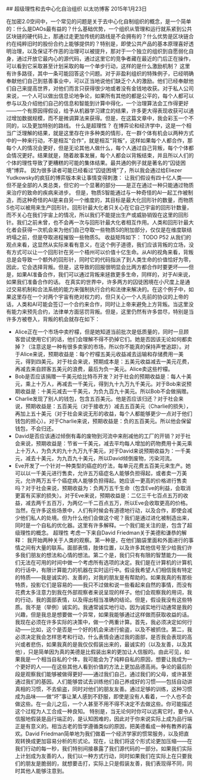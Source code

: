 ## 超级理性和去中心化自治组织
以太坊博客
2015年1月23日

在加密2.0空间中，一个常见的问题是关于去中心化自制组织的概念，是一个简单的：什么是DAOs最有益的？什么基础优势，一个组织从管理和运行就系紧到公共区块链的硬代码上，那通过走更加传统的路线是不会拥有的？什么优势是区块链合约在纯粹旧时的股份合约上能够提供的？特别是，即使公共产品的基本原理喜好透明治理，以及保证不作恶的治理可以被提升，那对于一个独立的组织到自愿弱化自身，通过开放它最内心的源代码，通过这里它的竞争者藏在最近的门后正在操作，可以看到它采取甚至计划采取的每一个单步行动，这样的是什么激励机制？
这里有许多路径，其中一条可能回答这个问题。对于非盈利组织的特殊例子，已经明确奉献他们自己到慈善事业中，可以正当地说他们缺乏个人的激励。他们已经奉献他们自己来提高世界，对他们而言只获得很少地或者没有金钱地收获。对于私人公司来说，一个人可以做出信息论地争论，如果所有其他的都是公平的，每个人都可以参与以及介绍他们自己的信息和智能到计算中得化，一个治理算法会工作得更好——一个有原因得假设，给予从机器学习建立的结果，许多更大得表现收获可以通过增加数据规模，而不是微调算法来获得。但是，在这篇文章中，我会彩玉一个不同的，以及更加特别的路线。
什么是超理性？
在博弈论和经济学中，这是一个相当广泛理解的结果，就是这里存在许多种类的情形，在一群个体有机会以两种方式中的一种来行动，不是相互“合作”，就是相互“背叛”，这样如果每个人都合作，那每个人的情况会更好，但是无论其他人做什么，每个人通过自己背叛，每个个体都会情况更好。结果就是，随着故事发展，每个人都会以背叛结束，并且所以人们的个体的理性导致了更糟糕的可能的集体结果。最共通的例子就是著名的“囚徒困境”博弈。
因为很多读者可能已经看过“囚徒困境”了，所以我会通过给Eliezer Yudkowsky的疯狂的博弈版本来让事情变得刺激：
让我们假设有四十亿人类——但不是全部的人类总类，但它的一个显著的部分——是正在通过一种只能通过物质来治疗的致命的疾病来进步。
但是，物质S智能通过与一种奇怪的AI一起工作被制造，而这种奇怪的AI是来自另一个维度的，其目标是最大化回形针的数量，而物质S也可以被用来生产回形针。回形针最大化者只关心在它自己宇宙的回形针数量，而不关心在我们宇宙上的情况，所以我们不能提出生产或威胁销毁在这里的回形针。我们之前未曾，也不会再一次与回形针最大化者相互作用。人类和回形针最大化者会获得一次机会来为他们自己夺取一些物质S的附加部分，仅仅是在维度联结坍塌之前，但是夺取进程摧毁一些物质S。
收益矩阵如下：
TODO P52
从我们的观点来看，这显然从实际来看有意义，在这个例子道德，我们应该背叛的立场，没有方式可以让一个回形针在另一个梧州可以价值十亿生命。从AI的视角来看，背叛总是会导致一个额外的回形针，同时它的代码指派了到人类生命的价值恰好为零，因此，它会选择背叛。但是，这导致的回报很明显会比两方都合作时要更坏——但是，如果AI准备合作，我们可以通过背叛来拯救更多生命，同样的，对于AI来说，如果我们准备合作的话。
在真实的世界中，许多两方的囚徒困境在小尺度上是通过交易机制和合法系统的能力来强制执行合约和法律来解决的。在这个例子中，如果这里存在一个对两个宇宙有绝对权力的，但只关心一个人先前的协议的上帝的话，人类和AI可能会签订一个合约来合作，同时让上帝来避免上方背叛。当这里没有能力来预先合约，法律单方面惩罚背叛。但是，这里仍然有许多尝尽，特别是当许多方被卷入，背叛的机会就存在如下：
* Alice正在一个市场中卖柠檬，但是她知道当前批次是低质量的，同时一旦顾客尝试使用它们的话，他们会理解不得不扔掉它们。她是否因该无论如何都卖掉？（注意这是一种有很多卖家的市场，所以你不能真的保持声誉追踪）。对于Alice来说，预期收益是：每个柠檬五美元收益减去运输和存储费用一美元，得到四美元。对于社会来说，预期成本是：五美元收益减去一美元花费，再减去来自顾客五美元的浪费，最后为负一美元。Alice卖这些柠檬。
* Bob是否应该捐赠一千美元给比特币开发？对于社会的预期收益是：每人十美元，乘上十万人，再减去一千美元，得到九十九万九千美元。对于Bob来说预期收益是：十美元减去一千美元，为负九百九十美元。所以Bob不会做捐赠。
* Charlie发现了别人的钱包，包含五百美元。他是否应该归还？对于社会来说，预期收益是：五百美元（对于接收方）减去五百美元（Charlie的损失），再加上五十美元（对于社会来说无形的收益，每个人都能够更少一点对于他们钱包的担心）。对于Charlie来说，预期收益是：负的五百美元。所以他会保留钱包，不会归还。
* David是否应该通过倾倒有毒的废物到河流中来削减他的工厂的开销？对于社会来说，预期收益是：节省一千美元，减去平均每人增加的药物费用十美元乘上十万人，为负大的九十九万九千美元，对于David来说预期收益为：一千美元，减去十美元，为九百九十美元，所以David倾倒废物，污染河流。
* Eve开发了一个针对一种类型的癌症的疗法，每单元花费五百美元来生产。她可以以一千美元进行售卖，允许五万癌症名人能够负担得起，或者卖一万美元，允许两万五千个癌症病人能够负担得起。她应该一更高的价格进行售卖吗？对于社会来说，预期收益为：负两万五千生命（包含Eve的利益，会取消更富有买家的损失）。对于Eve来说，预期收益是：二亿三千七百点五万的收益，减去两千五百万，为两亿一千二百点五万，所以Eve会收取更高的价格。
当然，在许多这些场景中，人们有时候会有道德地行动，以及合作，即使会减少他们私人的处境。但为什么他们会做这个呢？我们是通过进化被制造出来，同时是一个自私的优化器。这里有许多解释。一个我们能关注的是，包含了超级理性的概念。
超理性
考虑一下来自David Friedman关于美德和谦恭的解释：
我开始两种关于人类的观察。第一种是，在他们脑袋里面和外面进行的事情之间有大量的联系。面部表情，肢体位置，以及许多其他信号至少给我们许多我们朋友的想法和心情的想法。第二个是，我们只有有限的智慧能力——我们无法在可用的时间中做一个考虑所有选项的决定。我们是在计算机的计算机的行话中，有限计算能力的机器在实时运行中。假设我希望人们相信我有特定的特质——我是诚实的、友善的，对我的朋友是有帮助的。如果我真的有那些特质，投影它们是容易的——我只不过做和说一些看起来自然的事情，而没有花费太多注意力到我在外部观察者来说呈现的样子。他们会观察我的用词，我的行动，我的面部表情，以及得出相当准确的结论。但是，假设我没有这些特质。我不是（举例）诚实的。我通常诚实地行动，因为诚实地行动通常是我的兴趣，但是我总是想要做一个异常，如果我能够通过这样做而获取收益的话。我现在必须在许多实际的决策中，做一个两重计算。首先，我必须决定如何行动——比如，这个是否是一个好的机会来进行偷盗，以及不被抓住。第二，我必须决定我会怎样思考和行动，什么表情会通过我的面部，是否我会表现的高兴或者悲伤，如果我真的是我仅仅假装出来的，最诚实的（以及友善，以及其他），只是简单因为真的美德是比假装出来的更加让人信服的。由此可见，如果我是一个相当自私的个体，我可能会为了纯粹自私的原因，想要让我成为一个更好的人——在这些其他人看到价值的方法上更加品德高尚。争论的最后阶段是观察我们能够被做得更好——通过我们自己，通过我们的父母，或许甚至通过我们的基因。人们能够尝试去训练他们自己养成好的习惯——包括自动讲真相的习惯，不去偷盗，同时对他们的朋友友善。通过足够的训练，这种习惯成为品味——做“坏”事让某人感到不舒服，即使是没有人看着，一个人也不会做这些。在一会儿之后，一个人甚至不用不得不决定不去做这些。你可能描述这个过程为人工合成一种良知。
特别是，当无论何时你可以远离它时，要令人信服地假装是品行端正的，是认知困难的，因此对于你来说实际上成为品行端正是有意义的。相当古老的哲学遵循类似的原因，把美德看成一种有教养的喜欢。David Friedman简单地为我们做着一个经济学家的惯常服务，以及把直观转换成更加容易分析的形式论。现在，让我们将这个形式论更加压缩——在我们行动的每一秒，我们特别间接暴露了我们源代码的一部分。如果我们实际上计划成为友善的人，我们以一种方式行动，同时如果我们在实际上在只要我们的朋友是脆弱的，就想要击打，实际上只是假装友善，我们表现得不同，同时其他人能够注意到。

